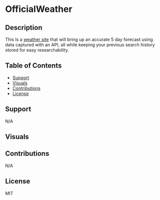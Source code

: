 # OfficialWeather

## Description 

This Is a [weather site](https://ther16h.github.io/OfficialWeather/) that will bring up an accurate 5 day forecast using data captured with an API, all while keeping your previous search history stored for easy researchability. 

## Table of Contents

- [Support](#support)
- [Visuals](#visuals)
- [Contributions](#contributions)
- [License](#license)

## Support
N/A

## Visuals
<!-- ![ScreenShot1](./assets/images/ok.png) -->
<!-- ![Demo](path to demo)  -->

## Contributions
N/A

## License
MIT 